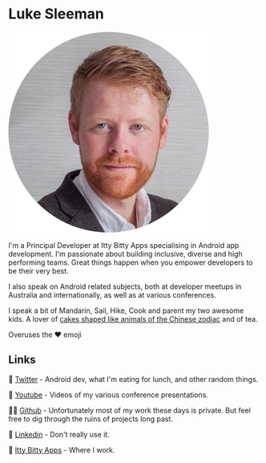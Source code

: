 # Luke Sleeman

![Profile picture](profile-round.png)

I'm a Principal Developer at Itty Bitty Apps specialising in Android app development.  I'm passionate about building inclusive, diverse and high performing teams.  Great things happen when you empower developers to be their very best.

I also speak on Android related subjects, both at developer meetups in Australia and internationally, as well as at various conferences.

I speak a bit of Mandarin, Sail, Hike, Cook and parent my two awesome kids.   A lover of [cakes shaped like animals of the Chinese zodiac](pig-cake.jpg) and of tea.

Overuses the ❤️ emoji

## Links

🐥 [Twitter](https://twitter.com/LukeSleeman) - Android dev, what I'm eating for lunch, and other random things.

🎥 [Youtube](https://www.youtube.com/channel/UCyP8OUdghOYrKz2jRok_Dxw) - Videos of my various conference presentations.

🧑‍💻 [Github](https://github.com/lukesleeman) - Unfortunately most of my work these days is private.  But feel free to dig through the ruins of projects long past.

🔗 [Linkedin](https://www.linkedin.com/in/luke-sleeman-b2b51060) - Don't really use it.

💼 [Itty Bitty Apps](https://www.ittybittyapps.com/) - Where I work.
